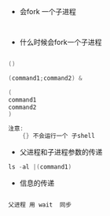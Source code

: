 
- 会fork 一个子进程
```c



```

- 什么时候会fork一个子进程

```c

()

(command1;command2) &

(
command1
command2
)

注意:
	{} 不会运行一个 子shell

```


- 父进程和子进程参数的传递

```c
ls -al |(command1)

```


- 信息的传递

```c

父进程 用 wait  同步

```
